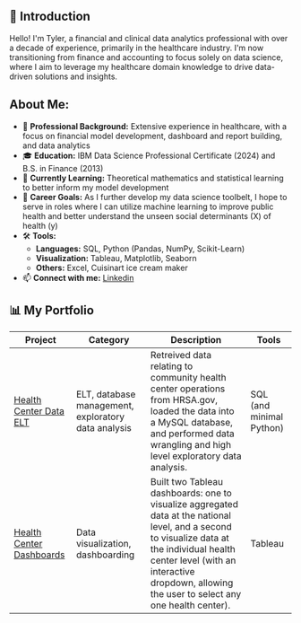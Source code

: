 ## 👋 Introduction

Hello! I'm Tyler, a financial and clinical data analytics professional with over a decade of experience, primarily in the healthcare industry. I'm now transitioning from finance and accounting to focus solely on data science, where I aim to leverage my healthcare domain knowledge to drive data-driven solutions and insights.

## About Me:
- 💼 **Professional Background:** Extensive experience in healthcare, with a focus on financial model development, dashboard and report building, and data analytics
- 🎓 **Education:** IBM Data Science Professional Certificate (2024) and B.S. in Finance (2013)
- 🌱 **Currently Learning:** Theoretical mathematics and statistical learning to better inform my model development
- 🥅 **Career Goals:** As I further develop my data science toolbelt, I hope to serve in roles where I can utilize machine learning to improve public health and better understand the unseen social determinants (X) of health (y)
- 🛠️ **Tools:**
  - **Languages:** SQL, Python (Pandas, NumPy, Scikit-Learn)
  - **Visualization:** Tableau, Matplotlib, Seaborn
  - **Others:** Excel, Cuisinart ice cream maker
- 📫 **Connect with me:** [Linkedin](https://www.linkedin.com/in/tylerdardis/)

## 📊 My Portfolio
| Project      | Category      | Description              | Tools      |
| ------------ | ------------- | ------------------------ | ---------- |
| [Health Center Data ELT](https://github.com/tyler-dardis/Health-Center-Data-ELT) | ELT, database management, exploratory data analysis | Retreived data relating to community health center operations from HRSA.gov, loaded the data into a MySQL database, and performed data wrangling and high level exploratory data analysis. | SQL (and minimal Python) |
| [Health Center Dashboards](https://github.com/tyler-dardis/Health-Center-Dashboards) | Data visualization, dashboarding | Built two Tableau dashboards: one to visualize aggregated data at the national level, and a second to visualize data at the individual health center level (with an interactive dropdown, allowing the user to select any one health center). | Tableau |
